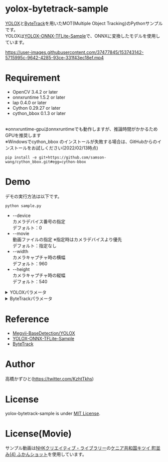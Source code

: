 # yolox-bytetrack-sample

[YOLOX](https://github.com/Megvii-BaseDetection/YOLOX)と[ByteTrack](https://github.com/ifzhang/ByteTrack)を用いたMOT(Multiple Object Tracking)のPythonサンプルです。<br>
YOLOXは[YOLOX-ONNX-TFLite-Sample](https://github.com/Kazuhito00/YOLOX-ONNX-TFLite-Sample)で、ONNXに変換したモデルを使用しています。<br>

https://user-images.githubusercontent.com/37477845/153743142-5715995c-9642-4285-93ce-331f43ec18ef.mp4

# Requirement 
* OpenCV 3.4.2 or later
* onnxruntime 1.5.2 or later
* lap 0.4.0 or later 
* Cython 0.29.27 or later 
* cython_bbox 0.1.3 or later
<br>
※onnxruntime-gpuはonnxruntimeでも動作しますが、推論時間がかかるためGPUを推奨します<br>
※Windowsでcython_bbox のインストールが失敗する場合は、GitHubからのインストールをお試しください(2022/02/13時点)<br>

`pip install -e git+https://github.com/samson-wang/cython_bbox.git#egg=cython-bbox`

# Demo
デモの実行方法は以下です。
```bash
python sample.py
```
* --device<br>
カメラデバイス番号の指定<br>
デフォルト：0
* --movie<br>
動画ファイルの指定 ※指定時はカメラデバイスより優先<br>
デフォルト：指定なし
* --width<br>
カメラキャプチャ時の横幅<br>
デフォルト：960
* --height<br>
カメラキャプチャ時の縦幅<br>
デフォルト：540
<details>
<summary>YOLOXパラメータ</summary>
  
* --yolox_model<br>
ロードするモデルの格納パス<br>
デフォルト：model/yolox_nano.onnx
* --input_shape<br>
モデルの入力サイズ<br>
デフォルト：416,416
* --score_th<br>
クラス判別の閾値<br>
デフォルト：0.3
* --nms_th<br>
NMSの閾値<br>
デフォルト：0.45
* --nms_score_th<br>
NMSのスコア閾値<br>
デフォルト：0.1
* --with_p6<br>
Large P6モデルを使用するか否か<br>
デフォルト：指定なし
</details>

<details>
<summary>ByteTrackパラメータ</summary>
  
* --track_thresh<br>
デフォルト：0.5
* --track_buffer<br>
デフォルト：30
* --match_thresh<br>
デフォルト：0.8
* --min_box_area<br>
デフォルト：10
* --mot20<br>
デフォルト：指定なし
  
※パラメータ詳細は[ByteTrack](https://github.com/ifzhang/ByteTrack)を参照ください。
</details>


# Reference
* [Megvii-BaseDetection/YOLOX](https://github.com/Megvii-BaseDetection/YOLOX)
* [YOLOX-ONNX-TFLite-Sample](https://github.com/Kazuhito00/YOLOX-ONNX-TFLite-Sample)
* [ByteTrack](https://github.com/ifzhang/ByteTrack)

# Author
高橋かずひと(https://twitter.com/KzhtTkhs)
 
# License 
yolox-bytetrack-sample is under [MIT License](LICENSE).

# License(Movie)
サンプル動画は[NHKクリエイティブ・ライブラリー](https://www.nhk.or.jp/archives/creative/)の[ケニア共和国キツイ 町並み(4) ふかんショット](https://www2.nhk.or.jp/archives/creative/material/view.cgi?m=D0002040395_00000)を使用しています。
